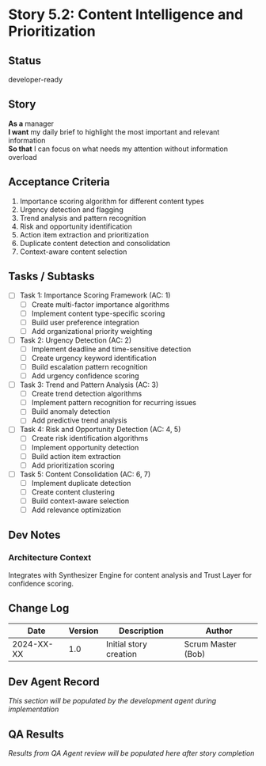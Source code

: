 # Story 5.2: Content Intelligence and Prioritization

## Status
developer-ready

## Story
**As a** manager  
**I want** my daily brief to highlight the most important and relevant information  
**So that** I can focus on what needs my attention without information overload

## Acceptance Criteria
1. Importance scoring algorithm for different content types
2. Urgency detection and flagging
3. Trend analysis and pattern recognition
4. Risk and opportunity identification
5. Action item extraction and prioritization
6. Duplicate content detection and consolidation
7. Context-aware content selection

## Tasks / Subtasks
- [ ] Task 1: Importance Scoring Framework (AC: 1)
  - [ ] Create multi-factor importance algorithms
  - [ ] Implement content type-specific scoring
  - [ ] Build user preference integration
  - [ ] Add organizational priority weighting
- [ ] Task 2: Urgency Detection (AC: 2)
  - [ ] Implement deadline and time-sensitive detection
  - [ ] Create urgency keyword identification
  - [ ] Build escalation pattern recognition
  - [ ] Add urgency confidence scoring
- [ ] Task 3: Trend and Pattern Analysis (AC: 3)
  - [ ] Create trend detection algorithms
  - [ ] Implement pattern recognition for recurring issues
  - [ ] Build anomaly detection
  - [ ] Add predictive trend analysis
- [ ] Task 4: Risk and Opportunity Detection (AC: 4, 5)
  - [ ] Create risk identification algorithms
  - [ ] Implement opportunity detection
  - [ ] Build action item extraction
  - [ ] Add prioritization scoring
- [ ] Task 5: Content Consolidation (AC: 6, 7)
  - [ ] Implement duplicate detection
  - [ ] Create content clustering
  - [ ] Build context-aware selection
  - [ ] Add relevance optimization

## Dev Notes
### Architecture Context
Integrates with Synthesizer Engine for content analysis and Trust Layer for confidence scoring.

## Change Log
| Date | Version | Description | Author |
|------|---------|-------------|---------|
| 2024-XX-XX | 1.0 | Initial story creation | Scrum Master (Bob) |

## Dev Agent Record
*This section will be populated by the development agent during implementation*

## QA Results
*Results from QA Agent review will be populated here after story completion*